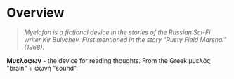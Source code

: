 
# Overview

>_Myelofon is a fictional device in the stories of the Russian Sci-Fi writer Kir Bulychev. First mentioned in the story "Rusty Field Marshal" (1968)._

**Μυελοφων** - the device for reading thoughts. From the Greek μυελός "brain" + φωνή "sound". 


